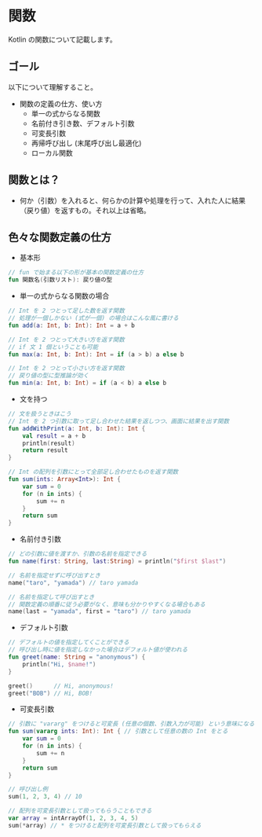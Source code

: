 # 関数

Kotlin の関数について記載します。

## ゴール

以下について理解すること。

* 関数の定義の仕方、使い方
  * 単一の式からなる関数
  * 名前付き引き数、デフォルト引数
  * 可変長引数
  * 再帰呼び出し (末尾呼び出し最適化)
  * ローカル関数

## 関数とは？

* 何か（引数）を入れると、何らかの計算や処理を行って、入れた人に結果（戻り値）を返すもの。それ以上は省略。

## 色々な関数定義の仕方

* 基本形

```kotlin
// fun で始まる以下の形が基本の関数定義の仕方
fun 関数名(引数リスト): 戻り値の型
```

* 単一の式からなる関数の場合

```kotlin
// Int を 2 つとって足した数を返す関数
// 処理が一個しかない (式が一個) の場合はこんな風に書ける
fun add(a: Int, b: Int): Int = a + b
```

```kotlin
// Int を 2 つとって大きい方を返す関数
// if 文 1 個ということも可能
fun max(a: Int, b: Int): Int = if (a > b) a else b
```

```kotlin
// Int を 2 つとって小さい方を返す関数
// 戻り値の型に型推論が効く
fun min(a: Int, b: Int) = if (a < b) a else b
```

* 文を持つ

```kotlin
// 文を扱うときはこう
// Int を 2 つ引数に取って足し合わせた結果を返しつつ、画面に結果を出す関数
fun addWithPrint(a: Int, b: Int): Int {
    val result = a + b
    println(result)
    return result
}
```

```kotlin
// Int の配列を引数にとって全部足し合わせたものを返す関数
fun sum(ints: Array<Int>): Int {
    var sum = 0
    for (n in ints) {
        sum += n
    }
    return sum
}
```

* 名前付き引数

```kotlin
// どの引数に値を渡すか、引数の名前を指定できる
fun name(first: String, last:String) = println("$first $last")

// 名前を指定せずに呼び出すとき
name("taro", "yamada") // taro yamada

// 名前を指定して呼び出すとき
// 関数定義の順番に従う必要がなく、意味も分かりやすくなる場合もある
name(last = "yamada", first = "taro") // taro yamada
```

* デフォルト引数

```kotlin
// デフォルトの値を指定してくことができる
// 呼び出し時に値を指定しなかった場合はデフォルト値が使われる
fun greet(name: String = "anonymous") {
    println("Hi, $name!")
}

greet()      // Hi, anonymous!
greet("BOB") // Hi, BOB!
```

* 可変長引数

```kotlin
// 引数に "vararg" をつけると可変長 (任意の個数、引数入力が可能) という意味になる
fun sum(vararg ints: Int): Int { // 引数として任意の数の Int をとる
    var sum = 0
    for (n in ints) {
        sum += n
    }
    return sum
}

// 呼び出し例
sum(1, 2, 3, 4) // 10

// 配列を可変長引数として扱ってもらうこともできる
var array = intArrayOf(1, 2, 3, 4, 5)
sum(*array) // * をつけると配列を可変長引数として扱ってもらえる
```

